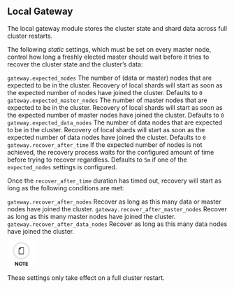 ## Local Gateway

The local gateway module stores the cluster state and shard data across full cluster restarts.

The following _static_ settings, which must be set on every master node, control how long a freshly elected master should wait before it tries to recover the cluster state and the cluster’s data:

`gateway.expected_nodes`
     The number of (data or master) nodes that are expected to be in the cluster. Recovery of local shards will start as soon as the expected number of nodes have joined the cluster. Defaults to `0`
`gateway.expected_master_nodes`
     The number of master nodes that are expected to be in the cluster. Recovery of local shards will start as soon as the expected number of master nodes have joined the cluster. Defaults to `0`
`gateway.expected_data_nodes`
     The number of data nodes that are expected to be in the cluster. Recovery of local shards will start as soon as the expected number of data nodes have joined the cluster. Defaults to `0`
`gateway.recover_after_time`
     If the expected number of nodes is not achieved, the recovery process waits for the configured amount of time before trying to recover regardless. Defaults to `5m` if one of the `expected_nodes` settings is configured. 

Once the `recover_after_time` duration has timed out, recovery will start as long as the following conditions are met:

`gateway.recover_after_nodes`
     Recover as long as this many data or master nodes have joined the cluster. 
`gateway.recover_after_master_nodes`
     Recover as long as this many master nodes have joined the cluster. 
`gateway.recover_after_data_nodes`
     Recover as long as this many data nodes have joined the cluster. 

![Note](images/icons/note.png)

These settings only take effect on a full cluster restart.
